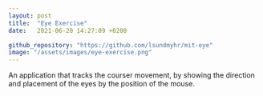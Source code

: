 ```yaml
---
layout: post
title:  "Eye Exercise"
date:   2021-06-20 14:27:09 +0200

github_repository: "https://github.com/lsundmyhr/mit-eye"
image: "/assets/images/eye-exercise.png"
---
```


An application that tracks the courser movement, by showing the direction and placement of the eyes by the position of the mouse. 